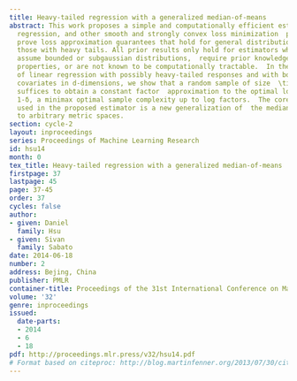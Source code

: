```yaml
---
title: Heavy-tailed regression with a generalized median-of-means
abstract: This work proposes a simple and computationally efficient estimator for  linear
  regression, and other smooth and strongly convex loss minimization  problems.  We
  prove loss approximation guarantees that hold for general distributions,  including
  those with heavy tails. All prior results only hold for estimators which  either
  assume bounded or subgaussian distributions,  require prior knowledge of distributional
  properties, or are not known to be computationally tractable.  In the special case
  of linear regression with possibly heavy-tailed responses and with bounded and well-conditioned
  covariates in d-dimensions, we show that a random sample of size  \tildeO(d\log(1/δ))
  suffices to obtain a constant factor  approximation to the optimal loss with probability
  1-δ, a minimax optimal sample complexity up to log factors.  The core technique
  used in the proposed estimator is a new generalization of  the median-of-means estimator
  to arbitrary metric spaces.
section: cycle-2
layout: inproceedings
series: Proceedings of Machine Learning Research
id: hsu14
month: 0
tex_title: Heavy-tailed regression with a generalized median-of-means
firstpage: 37
lastpage: 45
page: 37-45
order: 37
cycles: false
author:
- given: Daniel
  family: Hsu
- given: Sivan
  family: Sabato
date: 2014-06-18
number: 2
address: Bejing, China
publisher: PMLR
container-title: Proceedings of the 31st International Conference on Machine Learning
volume: '32'
genre: inproceedings
issued:
  date-parts:
  - 2014
  - 6
  - 18
pdf: http://proceedings.mlr.press/v32/hsu14.pdf
# Format based on citeproc: http://blog.martinfenner.org/2013/07/30/citeproc-yaml-for-bibliographies/
---
```

